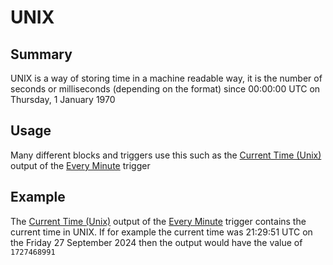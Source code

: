 # UNIX

## Summary
UNIX is a way of storing time in a machine readable way, it is the number of seconds or milliseconds (depending on the format) since 00:00:00 UTC on Thursday, 1 January 1970

## Usage
Many different blocks and triggers use this such as the [Current Time (Unix)](/inventor-reference/triggers/scheduled-triggers/every-minute/#current-time-unix) output of the [Every Minute](/inventor-reference/triggers/scheduled-triggers/every-minute/) trigger

## Example
 
The [Current Time (Unix)](/inventor-reference/triggers/scheduled-triggers/every-minute/#current-time-unix) output of the [Every Minute](/inventor-reference/triggers/scheduled-triggers/every-minute/) trigger contains the current time in UNIX. If for example the current time was 21:29:51 UTC on the Friday 27 September 2024 then the output would have the value of `1727468991`